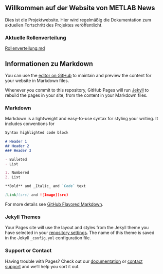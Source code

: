## Willkommen auf der Website von METLAB News

Dies ist die Projektwebsite. Hier wird regelmäßig die Dokumentation zum aktuellen Fortschritt des Projektes veröffentlicht.

### Aktuelle Rollenverteilung

[Rollenverteilung.md](https://github.com/InvisibleUSA/METLAB_News/blob/master/Organisation/Rollenverteilung.md)

## Informationen zu Markdown

You can use the [editor on GitHub](https://github.com/InvisibleUSA/METLAB_News/edit/master/README.md) to maintain and preview the content for your website in Markdown files.

Whenever you commit to this repository, GitHub Pages will run [Jekyll](https://jekyllrb.com/) to rebuild the pages in your site, from the content in your Markdown files.

### Markdown

Markdown is a lightweight and easy-to-use syntax for styling your writing. It includes conventions for

```markdown
Syntax highlighted code block

# Header 1
## Header 2
### Header 3

- Bulleted
- List

1. Numbered
2. List

**Bold** and _Italic_ and `Code` text

[Link](src) and ![Image](src)
```

For more details see [GitHub Flavored Markdown](https://guides.github.com/features/mastering-markdown/).


### Jekyll Themes

Your Pages site will use the layout and styles from the Jekyll theme you have selected in your [repository settings](https://github.com/InvisibleUSA/METLAB_News/settings). The name of this theme is saved in the Jekyll `_config.yml` configuration file.

### Support or Contact

Having trouble with Pages? Check out our [documentation](https://help.github.com/categories/github-pages-basics/) or [contact support](https://github.com/contact) and we’ll help you sort it out.
